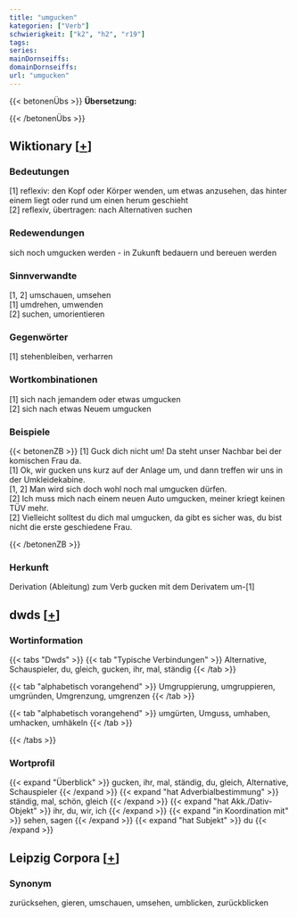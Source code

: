```yaml
---
title: "umgucken"
kategorien: ["Verb"]
schwierigkeit: ["k2", "h2", "r19"]
tags:
series:
mainDornseiffs:
domainDornseiffs:
url: "umgucken"
---
```


{{< betonenÜbs >}}
**Übersetzung:**  
  
{{< /betonenÜbs >}}

## Wiktionary [[+](https://de.wiktionary.org/wiki/umgucken)]

### Bedeutungen
[1] reflexiv: den Kopf oder Körper wenden, um etwas anzusehen, das hinter einem liegt oder rund um einen herum geschieht  
[2] reflexiv, übertragen: nach Alternativen suchen  

### Redewendungen
sich noch umgucken werden - in Zukunft bedauern und bereuen werden  

### Sinnverwandte
[1, 2] umschauen, umsehen  
[1] umdrehen, umwenden  
[2] suchen, umorientieren  

### Gegenwörter
[1] stehenbleiben, verharren  

### Wortkombinationen
[1] sich nach jemandem oder etwas umgucken  
[2] sich nach etwas Neuem umgucken  

### Beispiele
{{< betonenZB >}}
[1] Guck dich nicht um! Da steht unser Nachbar bei der komischen Frau da.  
[1] Ok, wir gucken uns kurz auf der Anlage um, und dann treffen wir uns in der Umkleidekabine.  
[1, 2] Man wird sich doch wohl noch mal umgucken dürfen.  
[2] Ich muss mich nach einem neuen Auto umgucken, meiner kriegt keinen TÜV mehr.  
[2] Vielleicht solltest du dich mal umgucken, da gibt es sicher was, du bist nicht die erste geschiedene Frau.  

{{< /betonenZB >}}
### Herkunft
Derivation (Ableitung) zum Verb gucken mit dem Derivatem um-[1]  



## dwds [[+](https://www.dwds.de/wb/umgucken)]

### Wortinformation
{{< tabs "Dwds" >}}
{{< tab "Typische Verbindungen" >}}
Alternative, Schauspieler, du, gleich, gucken, ihr, mal, ständig
{{< /tab >}}

{{< tab "alphabetisch vorangehend" >}}
Umgruppierung, umgruppieren, umgründen, Umgrenzung, umgrenzen
{{< /tab >}}

{{< tab "alphabetisch vorangehend" >}}
umgürten, Umguss, umhaben, umhacken, umhäkeln
{{< /tab >}}

{{< /tabs >}}

### Wortprofil
{{< expand "Überblick" >}} gucken, ihr, mal, ständig, du, gleich, Alternative, Schauspieler {{< /expand >}}
{{< expand "hat Adverbialbestimmung" >}} ständig, mal, schön, gleich {{< /expand >}}
{{< expand "hat Akk./Dativ-Objekt" >}} ihr, du, wir, ich {{< /expand >}}
{{< expand "in Koordination mit" >}} sehen, sagen {{< /expand >}}
{{< expand "hat Subjekt" >}} du {{< /expand >}}

## Leipzig Corpora [[+](https://corpora.uni-leipzig.de/en/res?word=umgucken&corpusId=deu_newscrawl-public_2018)]


### Synonym
zurücksehen, gieren, umschauen, umsehen, umblicken, zurückblicken

